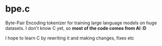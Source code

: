 # bpe.c

Byte-Pair Encoding tokenizer for training large language models on huge datasets. I don't know C yet, so **most of the code comes from AI :D**

I hope to learn C by rewriting it and making changes, fixes etc
